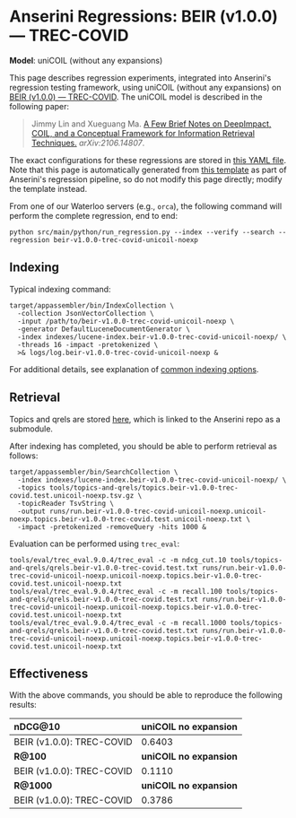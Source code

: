 # Anserini Regressions: BEIR (v1.0.0) &mdash; TREC-COVID

**Model**: uniCOIL (without any expansions)

This page describes regression experiments, integrated into Anserini's regression testing framework, using uniCOIL (without any expansions) on [BEIR (v1.0.0) &mdash; TREC-COVID](http://beir.ai/).
The uniCOIL model is described in the following paper:

> Jimmy Lin and Xueguang Ma. [A Few Brief Notes on DeepImpact, COIL, and a Conceptual Framework for Information Retrieval Techniques.](https://arxiv.org/abs/2106.14807) _arXiv:2106.14807_.

The exact configurations for these regressions are stored in [this YAML file](../../src/main/resources/regression/beir-v1.0.0-trec-covid-unicoil-noexp.yaml).
Note that this page is automatically generated from [this template](../../src/main/resources/docgen/templates/beir-v1.0.0-trec-covid-unicoil-noexp.template) as part of Anserini's regression pipeline, so do not modify this page directly; modify the template instead.

From one of our Waterloo servers (e.g., `orca`), the following command will perform the complete regression, end to end:

```
python src/main/python/run_regression.py --index --verify --search --regression beir-v1.0.0-trec-covid-unicoil-noexp
```

## Indexing

Typical indexing command:

```
target/appassembler/bin/IndexCollection \
  -collection JsonVectorCollection \
  -input /path/to/beir-v1.0.0-trec-covid-unicoil-noexp \
  -generator DefaultLuceneDocumentGenerator \
  -index indexes/lucene-index.beir-v1.0.0-trec-covid-unicoil-noexp/ \
  -threads 16 -impact -pretokenized \
  >& logs/log.beir-v1.0.0-trec-covid-unicoil-noexp &
```

For additional details, see explanation of [common indexing options](../../docs/common-indexing-options.md).

## Retrieval

Topics and qrels are stored [here](https://github.com/castorini/anserini-tools/tree/master/topics-and-qrels), which is linked to the Anserini repo as a submodule.

After indexing has completed, you should be able to perform retrieval as follows:

```
target/appassembler/bin/SearchCollection \
  -index indexes/lucene-index.beir-v1.0.0-trec-covid-unicoil-noexp/ \
  -topics tools/topics-and-qrels/topics.beir-v1.0.0-trec-covid.test.unicoil-noexp.tsv.gz \
  -topicReader TsvString \
  -output runs/run.beir-v1.0.0-trec-covid-unicoil-noexp.unicoil-noexp.topics.beir-v1.0.0-trec-covid.test.unicoil-noexp.txt \
  -impact -pretokenized -removeQuery -hits 1000 &
```

Evaluation can be performed using `trec_eval`:

```
tools/eval/trec_eval.9.0.4/trec_eval -c -m ndcg_cut.10 tools/topics-and-qrels/qrels.beir-v1.0.0-trec-covid.test.txt runs/run.beir-v1.0.0-trec-covid-unicoil-noexp.unicoil-noexp.topics.beir-v1.0.0-trec-covid.test.unicoil-noexp.txt
tools/eval/trec_eval.9.0.4/trec_eval -c -m recall.100 tools/topics-and-qrels/qrels.beir-v1.0.0-trec-covid.test.txt runs/run.beir-v1.0.0-trec-covid-unicoil-noexp.unicoil-noexp.topics.beir-v1.0.0-trec-covid.test.unicoil-noexp.txt
tools/eval/trec_eval.9.0.4/trec_eval -c -m recall.1000 tools/topics-and-qrels/qrels.beir-v1.0.0-trec-covid.test.txt runs/run.beir-v1.0.0-trec-covid-unicoil-noexp.unicoil-noexp.topics.beir-v1.0.0-trec-covid.test.unicoil-noexp.txt
```

## Effectiveness

With the above commands, you should be able to reproduce the following results:

| **nDCG@10**                                                                                                  | **uniCOIL no expansion**|
|:-------------------------------------------------------------------------------------------------------------|-----------|
| BEIR (v1.0.0): TREC-COVID                                                                                    | 0.6403    |
| **R@100**                                                                                                    | **uniCOIL no expansion**|
| BEIR (v1.0.0): TREC-COVID                                                                                    | 0.1110    |
| **R@1000**                                                                                                   | **uniCOIL no expansion**|
| BEIR (v1.0.0): TREC-COVID                                                                                    | 0.3786    |
